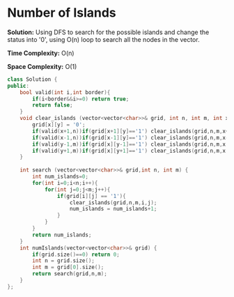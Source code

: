 # Number of Islands
**Solution:** Using DFS to search for the possible islands and change the status into '0', using O(n) loop to search all the nodes in the vector. 

**Time Complexity:** O(n)

**Space Complexity:** O(1)


```cpp
class Solution {
public:
    bool valid(int i,int border){
        if(i<border&&i>=0) return true;
        return false;
    }
    void clear_islands (vector<vector<char>>& grid, int n, int m, int x, int y){
        grid[x][y] = '0';
        if(valid(x+1,n))if(grid[x+1][y]=='1') clear_islands(grid,n,m,x+1,y);
        if(valid(x-1,n))if(grid[x-1][y]=='1') clear_islands(grid,n,m,x-1,y);
        if(valid(y-1,m))if(grid[x][y-1]=='1') clear_islands(grid,n,m,x,y-1);
        if(valid(y+1,m))if(grid[x][y+1]=='1') clear_islands(grid,n,m,x,y+1);
    }
    
    int search (vector<vector<char>>& grid,int n, int m) {
        int num_islands=0;
        for(int i=0;i<n;i++){
            for(int j=0;j<m;j++){
                if(grid[i][j] == '1'){
                    clear_islands(grid,n,m,i,j);
                    num_islands = num_islands+1;
                }
            }
        }
        return num_islands;
    }
    int numIslands(vector<vector<char>>& grid) {
        if(grid.size()==0) return 0;
        int n = grid.size();
        int m = grid[0].size();
        return search(grid,n,m);
    }
};
```